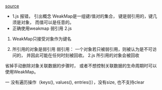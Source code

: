 [source](https://juejin.im/post/5b594512f265da0f6263840f)
- 1.js 报错， 引出概念
WeakMap是一组键/值对的集合， 键是弱引用的，键几须是对象， 而值可以是任意的。
- 正确使用weakmap
弱引用  2.js

1. WeakMap只接受对象作为键名

2. 所引用的对象是弱引用
弱引用：
  一个对象若只被弱引用，则被认为是不可访问的， 并因此可能在任何时刻被回收。
  2.js
  所引用的对象会被回收

  省掉手动删除对象关联数据的步骤时， 或者不想控制关联数据的生命周期时可以使用WeakMap。

  一 没有遍历操作（keys(), values(), entries()），没有size, 也不支持clear 
